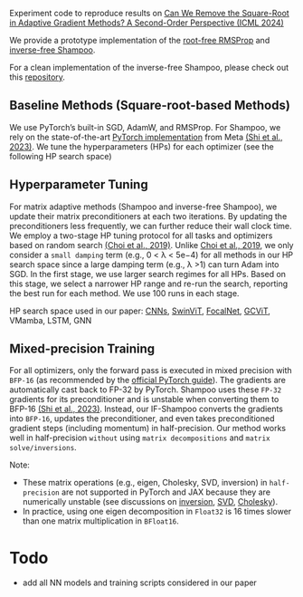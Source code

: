 Experiment code to reproduce results on [Can We Remove the Square-Root in Adaptive Gradient Methods? A Second-Order Perspective (ICML 2024)](https://arxiv.org/abs/2402.03496)

We provide a prototype implementation of the [root-free RMSProp](https://github.com/yorkerlin/remove-the-square-root/blob/main/myoptim/rfrmsprop.py) and [inverse-free Shampoo](https://github.com/yorkerlin/remove-the-square-root/blob/main/myoptim/ifshampoo.py).

For a clean implementation of the inverse-free Shampoo, please check out this [repository](https://github.com/f-dangel/sirfshampoo).


## Baseline Methods (Square-root-based Methods)
We use PyTorch’s built-in SGD, AdamW, and RMSProp. For Shampoo, we rely on the
state-of-the-art [PyTorch implementation](https://github.com/facebookresearch/optimizers/tree/main/distributed_shampoo) from Meta [(Shi et al., 2023)](https://arxiv.org/abs/2309.06497). We tune the hyperparameters (HPs) for each optimizer (see the following HP search space)

## Hyperparameter Tuning 
For matrix adaptive methods (Shampoo and inverse-free Shampoo), we update their matrix preconditioners at each two iterations. By updating the preconditioners less frequently, we can further reduce their wall clock time.
We employ a two-stage HP tuning protocol for all tasks and optimizers based on random search [(Choi et al., 2019)](https://arxiv.org/abs/1910.05446). 
Unlike  [Choi et al., 2019](https://arxiv.org/abs/1910.05446), we only consider a `small damping` term (e.g., 0 < λ < 5e−4) for all methods in our HP search space since a large damping term (e.g., λ >1)  can turn Adam into SGD.
In the first stage, we use larger search regimes for all HPs. Based on this stage, we select a narrower HP range and re-run the search, reporting the best run for each method. We use 100 runs in each stage.

HP search space used in our paper: [CNNs](https://github.com/yorkerlin/remove-the-square-root/tree/main/models/CNNs/wandb-sweep), [SwinViT](https://github.com/yorkerlin/remove-the-square-root/tree/main/models/ViTs/Swin-Transformer/wandb-sweep), [FocalNet](https://github.com/yorkerlin/remove-the-square-root/tree/main/models/ViTs/FocalNet/wandb-sweep), [GCViT](https://github.com/yorkerlin/remove-the-square-root/tree/main/models/ViTs/GCVit/wandb-sweep), VMamba, LSTM, GNN

## Mixed-precision Training 
For all optimizers, only the forward pass is executed in mixed precision with `BFP-16` (as
recommended by the [official PyTorch guide](https://pytorch.org/docs/stable/amp.html#torch.autocast)). The gradients are automatically cast back to FP-32 by PyTorch. Shampoo uses
these `FP-32` gradients for its preconditioner and is unstable when converting them to BFP-16 [(Shi et al., 2023)](https://arxiv.org/abs/2309.06497). Instead, our
IF-Shampoo converts the gradients into `BFP-16`, updates the preconditioner, and even takes preconditioned gradient steps (including momentum) in
half-precision. Our method works well in half-precision `without` using `matrix decompositions` and `matrix solve/inversions`.

Note: 
* These matrix operations (e.g., eigen, Cholesky, SVD, inversion) in `half-precision` are not supported in PyTorch and JAX because they are numerically unstable (see discussions on [inversion](https://github.com/pytorch/pytorch/issues/40427), [SVD](https://github.com/NVIDIA/apex/issues/887), [Cholesky](https://github.com/tensorflow/tensorflow/issues/56226)).
* In practice, using one eigen decomposition in `Float32` is 16 times slower than one matrix multiplication in `BFloat16`.
# Todo
* add all NN models and training scripts considered in our paper
